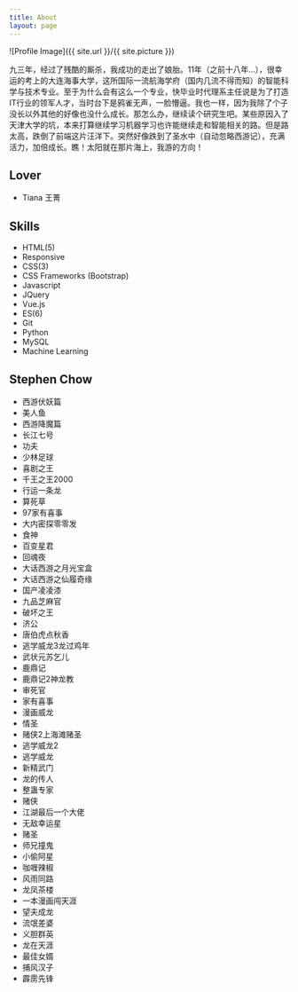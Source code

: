 ```yaml
---
title: About
layout: page
---
```

![Profile Image]({{ site.url }}/{{ site.picture }})
<div class="to-top">
<p class="about">九三年，经过了残酷的厮杀，我成功的走出了娘胎。11年（之前十八年...），很幸运的考上的大连海事大学，这所国际一流航海学府（国内几流不得而知）的智能科学与技术专业。至于为什么会有这么一个专业，快毕业时代理系主任说是为了打造IT行业的领军人才，当时台下是鸦雀无声，一脸懵逼。我也一样，因为我除了个子没长以外其他的好像也没什么成长。那怎么办，继续读个研究生吧。某些原因入了天津大学的坑，本来打算继续学习机器学习也许能继续走和智能相关的路。但是路太高，跌倒了前端这片汪洋下。突然好像跌到了圣水中（自动忽略西游记），充满活力，加倍成长。瞧！太阳就在那片海上，我游的方向！</p>

<h2>Lover</h2>
<ul class="skill-list">
	<li>Tiana 王菁<i class="fa fa-female fa-lg"></i></li>
</ul>
<style>
	@keyframes showright{
		0%{
			right: -220px;
		}
		100%{
			right: -240px;
		}
	}
	.mandc{
		display: none;
		position: absolute;
		border: 1px gray solid;
		border-radius: 5px;
		padding: 2px;
		text-indent: 0em;
		right: -240px;	
		animation: showright 0.5s ease-out;	

	}
	.bdYun:hover ~ div{
		display: inline-block;
	}
</style>
<h2>Skills</h2>
<ul class="skill-list" style="position: relative;">
	<li>HTML(5)<i class="fa fa-html5"></i><i class="fa fa-star"></i><i class="fa fa-star"></i><i class="fa fa-star"></i><i class="fa fa-star-o"></i><i class="fa fa-star-o"></i></li>
	<li>Responsive<i class="fa fa-star-half-o"></i><i class="fa fa-star-o"></i><i class="fa fa-star-o"></i><i class="fa fa-star-o"></i><i class="fa fa-star-o"></i><i class="fa fa-star-o"></i></li>
	<li>CSS(3)<i class="fa fa-css3"></i><i class="fa fa-star"></i><i class="fa fa-star"></i><i class="fa fa-star"></i><i class="fa fa-star-o"></i><i class="fa fa-star-o"></i></li>
	<li>CSS Frameworks (Bootstrap)<i class="fa fa-star"></i><i class="fa fa-star"></i><i class="fa fa-star-o"></i><i class="fa fa-star-o"></i><i class="fa fa-star-o"></i></li>
	<li>Javascript<i class="fa fa-star"></i><i class="fa fa-star"></i><i class="fa fa-star"></i><i class="fa fa-star-o"></i><i class="fa fa-star-o"></i></li>
	<li>JQuery<i class="fa fa-star"></i><i class="fa fa-star"></i><i class="fa fa-star-half-o"></i><i class="fa fa-star-o"></i><i class="fa fa-star-o"></i></li>	
	<li>Vue.js<i class="fa fa-star"></i><i class="fa fa-star"></i><i class="fa fa-star-half-o"></i><i class="fa fa-star-o"></i><i class="fa fa-star-o"></i></li>	
	<li>ES(6)<i class="fa fa-star"></i><i class="fa fa-star-o"></i><i class="fa fa-star-o"></i><i class="fa fa-star-o"></i><i class="fa fa-star-o"></i></li>	
	<li>Git<i class="fa fa-star"></i><i class="fa fa-star"></i><i class="fa fa-star-o"></i><i class="fa fa-star-o"></i><i class="fa fa-star-o"></i></li>
	<li>Python<i class="fa fa-star"></i><i class="fa fa-star-half-o"></i><i class="fa fa-star-o"></i><i class="fa fa-star-o"></i><i class="fa fa-star-o"></i></li>
	<li>MySQL<i class="fa fa-star"></i><i class="fa fa-star-half-o"></i><i class="fa fa-star-o"></i><i class="fa fa-star-o"></i><i class="fa fa-star-o"></i></li>
	<li>Machine Learning<i class="fa fa-star"></i><i class="fa fa-star-o"></i><i class="fa fa-star-o"></i><i class="fa fa-star-o"></i><i class="fa fa-star-o"></i></li>	
</ul>

<h2>Stephen Chow<i class="fa fa-film"></i></h2>
<ul class="skill-list">
	<li>西游伏妖篇
		<span style="font-size: 18px; float: right;" class="bdYun"><i class="fa fa-download"></i></span></li>
	<li>美人鱼
		<span style="font-size: 18px; float: right;" class="bdYun">
			<a target="blank" href="https://pan.baidu.com/s/1o85BoLW">
				<i class="fa fa-download"></i>
			</a>
		</span>
		<div class="mandc"><span >蓝光30.03GB</span><span style="padding: 10px;">提取码：jy5y</span></div>
	</li>
	<li>西游降魔篇
		<span style="font-size: 18px; float: right;" class="bdYun">
			<a target="blank" href="https://pan.baidu.com/s/1hs4177I">
				<i class="fa fa-download"></i>
			</a>
		</span>
		<div class="mandc"><span >蓝光23.04GB</span><span style="padding: 10px;">提取码：s6fb</span></div>
	</li>
	<li>长江七号
		<span style="font-size: 18px; float: right;" class="bdYun">
			<a target="blank" href="https://pan.baidu.com/s/1milw8DM">
				<i class="fa fa-download"></i>
			</a>
		</span>
		<div class="mandc"><span >蓝光26.87GB</span><span style="padding: 10px;">提取码：aj44</span></div>
	</li>
	<li>功夫
		<span style="font-size: 18px; float: right;" class="bdYun">
			<a target="blank" href="https://pan.baidu.com/s/1dFzNWPz">
				<i class="fa fa-download"></i>
			</a>
		</span>
		<div class="mandc"><span >蓝光21.90GB</span><span style="padding: 10px;">提取码：9b2f</span></div>
	</li>
	<li>少林足球
		<span style="font-size: 18px; float: right;" class="bdYun">
			<a target="blank" href="https://pan.baidu.com/s/1o8K4v70">
				<i class="fa fa-download"></i>
			</a>
		</span>
		<div class="mandc"><span >蓝光37.14GB</span><span style="padding: 10px;">提取码：yvi8</span></div>
	</li>
	<li>喜剧之王
		<span style="font-size: 18px; float: right;" class="bdYun">
			<a target="blank" href="">
				<i class="fa fa-download"></i>
			</a>
		</span>
	</li>
	<li>千王之王2000
		<span style="font-size: 18px; float: right;" class="bdYun">
			<a target="blank" href="">
				<i class="fa fa-download"></i>
			</a>
		</span>
	</li>
	<li>行运一条龙
		<span style="font-size: 18px; float: right;" class="bdYun">
			<a target="blank" href="">
				<i class="fa fa-download"></i>
			</a>
		</span>
	</li>
	<li>算死草
		<span style="font-size: 18px; float: right;" class="bdYun">
			<a target="blank" href="">
				<i class="fa fa-download"></i>
			</a>
		</span>
	</li>
	<li>97家有喜事
		<span style="font-size: 18px; float: right;" class="bdYun">
			<a target="blank" href="">
				<i class="fa fa-download"></i>
			</a>
		</span>
	</li>
	<li>大内密探零零发
		<span style="font-size: 18px; float: right;" class="bdYun">
			<a target="blank" href="">
				<i class="fa fa-download"></i>
			</a>
		</span>
	</li>
	<li>食神
		<span style="font-size: 18px; float: right;" class="bdYun">
			<a target="blank" href="">
				<i class="fa fa-download"></i>
			</a>
		</span>
	</li>
	<li>百变星君
		<span style="font-size: 18px; float: right;" class="bdYun">
			<a target="blank" href="https://pan.baidu.com/s/1cKSM0e">
				<i class="fa fa-download"></i>
			</a>
		</span>
		<div class="mandc"><span>蓝光21.85GB</span><span style="padding: 10px;">提取码：kg7p</span></div>
	</li>
	<li>回魂夜
		<span style="font-size: 18px; float: right;" class="bdYun">
			<a target="blank" href="https://pan.baidu.com/s/1miynLJ6">
				<i class="fa fa-download"></i>
			</a>
		</span>
		<div class="mandc"><span>蓝光21.29GB</span><span style="padding: 10px;">提取码：x953</span></div>
	</li>
	<li>大话西游之月光宝盒
		<span style="font-size: 18px; float: right;" class="bdYun">
			<a target="blank" href="https://pan.baidu.com/s/1kUXl3nx">
				<i class="fa fa-download"></i>
			</a>
		</span>
		<div class="mandc"><span>蓝光17.94GB</span><span style="padding: 10px;">提取码：xbhg</span></div>
	</li>
	<li>大话西游之仙履奇缘
		<span style="font-size: 18px; float: right;" class="bdYun">
			<a target="blank" href="https://pan.baidu.com/s/1boMCyJH">
				<i class="fa fa-download"></i>
			</a>
		</span>
		<div class="mandc"><span>蓝光19.91GB</span><span style="padding: 10px;">提取码：svvj</span></div>
	</li>
	<li>国产凌凌漆
		<span style="font-size: 18px; float: right;" class="bdYun">
			<a target="blank" href="https://pan.baidu.com/s/1jIbrpJK">
				<i class="fa fa-download"></i>
			</a>
		</span>
		<div class="mandc"><span>蓝光23.12GB</span><span style="padding: 10px;">提取码：39i6</span></div>
	</li>
	<li>九品芝麻官
		<span style="font-size: 18px; float: right;" class="bdYun">
			<a target="blank" href="">
				<i class="fa fa-download"></i>
			</a>
		</span>
	</li>
	<li>破坏之王
		<span style="font-size: 18px; float: right;" class="bdYun">
			<a target="blank" href="">
				<i class="fa fa-download"></i>
			</a>
		</span>
	</li>
	<li>济公
		<span style="font-size: 18px; float: right;" class="bdYun">
			<a target="blank" href="">
				<i class="fa fa-download"></i>
			</a>
		</span>
	</li>
	<li>唐伯虎点秋香
		<span style="font-size: 18px; float: right;" class="bdYun">
			<a target="blank" href="https://pan.baidu.com/s/1kViGKKJ">
				<i class="fa fa-download"></i>
			</a>
		</span>
		<div class="mandc"><span>蓝光22.15GB</span><span style="padding: 10px;">提取码：j1s4</span></div>
	</li>
	<li>逃学威龙3龙过鸡年
		<span style="font-size: 18px; float: right;" class="bdYun">
			<a target="blank" href="https://pan.baidu.com/s/1pLRnXKf">
				<i class="fa fa-download"></i>
			</a>
		</span>
		<div class="mandc"><span>蓝光20.13GB</span><span style="padding: 10px;">提取码：i7pu</span></div>
	</li>
	<li>武状元苏乞儿
		<span style="font-size: 18px; float: right;" class="bdYun">
			<a target="blank" href="https://pan.baidu.com/s/1eSMM2UA">
				<i class="fa fa-download"></i>
			</a>
		</span>
		<div class="mandc"><span>蓝光20.94GB</span><span style="padding: 10px;">提取码：3rqn</span></div>
	</li>
	<li>鹿鼎记
		<span style="font-size: 18px; float: right;" class="bdYun">
			<a target="blank" href="https://pan.baidu.com/s/1qYBCOXI">
				<i class="fa fa-download"></i>
			</a>
		</span>
		<div class="mandc"><span>蓝光20.88GB</span><span style="padding: 10px;">提取码：pz66</span></div>
	</li>
	<li>鹿鼎记2神龙教
		<span style="font-size: 18px; float: right;" class="bdYun">
			<a target="blank" href="https://pan.baidu.com/s/1bpGhbqB">
				<i class="fa fa-download"></i>
			</a>
		</span>
		<div class="mandc"><span>蓝光20.57GB</span><span style="padding: 10px;">提取码：nt9z</span></div>
	</li>
	<li>审死官
		<span style="font-size: 18px; float: right;" class="bdYun">
			<a target="blank" href="https://pan.baidu.com/s/1hrZZz7Y">
				<i class="fa fa-download"></i>
			</a>
		</span>
		<div class="mandc"><span>蓝光19.72GB</span><span style="padding: 10px;">提取码：8r6m</span></div>
	</li>
	<li>家有喜事
		<span style="font-size: 18px; float: right;" class="bdYun">
			<a target="blank" href="https://pan.baidu.com/s/1hssWnB2">
				<i class="fa fa-download"></i>
			</a>
		</span>
		<div class="mandc"><span>蓝光21.39GB</span><span style="padding: 10px;">提取码：tamf</span></div>
	</li>
	<li>漫画威龙
		<span style="font-size: 18px; float: right;" class="bdYun">
			<a target="blank" href="">
				<i class="fa fa-download"></i>
			</a>
		</span>
	</li>
	<li>情圣
		<span style="font-size: 18px; float: right;" class="bdYun">
			<a target="blank" href="">
				<i class="fa fa-download"></i>
			</a>
		</span>
	</li>
	<li>赌侠2上海滩赌圣
		<span style="font-size: 18px; float: right;" class="bdYun">
			<a target="blank" href="https://pan.baidu.com/s/1eSl8KQA">
				<i class="fa fa-download"></i>
			</a>
		</span>
		<div class="mandc"><span>蓝光20.85GB</span><span style="padding: 10px;">提取码：r2gm</span></div>
	</li>
	<li>逃学威龙2
		<span style="font-size: 18px; float: right;" class="bdYun">
			<a target="blank" href="https://pan.baidu.com/s/1c2msK7m">
				<i class="fa fa-download"></i>
			</a>
		</span>
		<div class="mandc"><span>蓝光20.69GB</span><span style="padding: 10px;">提取码：5gcs</span></div>
	</li>
	<li>逃学威龙
		<span style="font-size: 18px; float: right;" class="bdYun">
			<a target="blank" href="https://pan.baidu.com/s/1nuKqkU9">
				<i class="fa fa-download"></i>
			</a>
		</span>
		<div class="mandc"><span>蓝光20.44GB</span><span style="padding: 10px;">提取码：qwd5</span></div>
	</li>
	<li>新精武门
		<span style="font-size: 18px; float: right;" class="bdYun">
			<a target="blank" href="">
				<i class="fa fa-download"></i>
			</a>
		</span>
	</li>
	<li>龙的传人
		<span style="font-size: 18px; float: right;" class="bdYun">
			<a target="blank" href="https://pan.baidu.com/s/1gfab1Xx">
				<i class="fa fa-download"></i>
			</a>
		</span>
		<div class="mandc"><span>蓝光20.73GB</span><span style="padding: 10px;">提取码：hbk9</span></div>
	</li>
	<li>整蛊专家
		<span style="font-size: 18px; float: right;" class="bdYun">
			<a target="blank" href="https://pan.baidu.com/s/1b2vD4y">
				<i class="fa fa-download"></i>
			</a>
		</span>
		<div class="mandc"><span>蓝光21.31GB</span><span style="padding: 10px;">提取码：f5my</span></div>
	</li>
	<li>赌侠
		<span style="font-size: 18px; float: right;" class="bdYun">
			<a target="blank" href="https://pan.baidu.com/s/1dFd3nw9">
				<i class="fa fa-download"></i>
			</a>
		</span>
		<div class="mandc"><span>蓝光21.03GB</span><span style="padding: 10px;">提取码：hqdx</span></div>
	</li>
	<li>江湖最后一个大佬
		<span style="font-size: 18px; float: right;" class="bdYun">
			<a target="blank" href="">
				<i class="fa fa-download"></i>
			</a>
		</span>
	</li>
	<li>无敌幸运星
		<span style="font-size: 18px; float: right;" class="bdYun">
			<a target="blank" href="https://pan.baidu.com/s/1slBAHU9">
				<i class="fa fa-download"></i>
			</a>
		</span>
		<div class="mandc"><span>蓝光33.82GB</span><span style="padding: 10px;">提取码：6ujh</span></div>
	</li>
	<li>赌圣
		<span style="font-size: 18px; float: right;" class="bdYun">
			<a target="blank" href="">
				<i class="fa fa-download"></i>
			</a>
		</span>
	</li>
	<li>师兄撞鬼
		<span style="font-size: 18px; float: right;" class="bdYun">
			<a target="blank" href="https://pan.baidu.com/s/1mhTLAHy">
				<i class="fa fa-download"></i>
			</a>
		</span>
		<div class="mandc"><span>蓝光20.49GB</span><span style="padding: 10px;">提取码：kevg</span></div>
	</li>
	<li>小偷阿星
		<span style="font-size: 18px; float: right;" class="bdYun">
			<a target="blank" href="">
				<i class="fa fa-download"></i>
			</a>
		</span>
	</li>
	<li>咖喱辣椒
		<span style="font-size: 18px; float: right;" class="bdYun">
			<a target="blank" href="">
				<i class="fa fa-download"></i>
			</a>
		</span>
	</li>
	<li>风雨同路
		<span style="font-size: 18px; float: right;" class="bdYun">
			<a target="blank" href="">
				<i class="fa fa-download"></i>
			</a>
		</span>
	</li>
	<li>龙凤茶楼
		<span style="font-size: 18px; float: right;" class="bdYun">
			<a target="blank" href="">
				<i class="fa fa-download"></i>
			</a>
		</span>
	</li>
	<li>一本漫画闯天涯
		<span style="font-size: 18px; float: right;" class="bdYun">
			<a target="blank" href="">
				<i class="fa fa-download"></i>
			</a>
		</span>
	</li>
	<li>望夫成龙
		<span style="font-size: 18px; float: right;" class="bdYun">
			<a target="blank" href="https://pan.baidu.com/s/1mi6vpzi">
				<i class="fa fa-download"></i>
			</a>
		</span>
		<div class="mandc"><span>蓝光21.06GB</span><span style="padding: 10px;">提取码：6q6m</span></div>
	</li>
	<li>流氓差婆
		<span style="font-size: 18px; float: right;" class="bdYun">
			<a target="blank" href="">
				<i class="fa fa-download"></i>
			</a>
		</span>
	</li>
	<li>义胆群英
		<span style="font-size: 18px; float: right;" class="bdYun">
			<a target="blank" href="">
				<i class="fa fa-download"></i>
			</a>
		</span>
	</li>
	<li>龙在天涯
		<span style="font-size: 18px; float: right;" class="bdYun">
			<a target="blank" href="">
				<i class="fa fa-download"></i>
			</a>
		</span>
	</li>
	<li>最佳女婿
		<span style="font-size: 18px; float: right;" class="bdYun">
			<a target="blank" href="">
				<i class="fa fa-download"></i>
			</a>
		</span>
	</li>
	<li>捕风汉子
		<span style="font-size: 18px; float: right;" class="bdYun">
			<a target="blank" href="">
				<i class="fa fa-download"></i>
			</a>
		</span>
	</li>
	<li>霹雳先锋
		<span style="font-size: 18px; float: right;" class="bdYun">
			<a target="blank" href="https://pan.baidu.com/s/1nuIUrgt">
				<i class="fa fa-download"></i>
			</a>
		</span>
		<div class="mandc"><span>蓝光21.59GB</span><span style="padding: 10px;">提取码：668z</span></div>
	</li>
</ul>
<script type="text/Javascript">
	
</script>
</div>